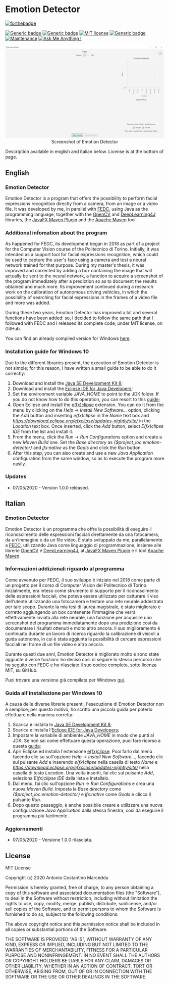 # Emotion Detector

[![forthebadge](https://forthebadge.com/images/badges/made-with-java.svg)](https://github.com/AntonioMarceddu/Emotion_Detector)

[![Generic badge](https://img.shields.io/badge/Uses-OpenCV-blueviolet.svg)](https://github.com/AntonioMarceddu/Emotion_Detector)
[![Generic badge](https://img.shields.io/badge/Uses-DL4J-yellow.svg)](https://github.com/AntonioMarceddu/Emotion_Detector)
[![MIT license](https://img.shields.io/badge/License-MIT-blue.svg)](https://github.com/AntonioMarceddu/Emotion_Detector/blob/master/LICENSE.txt)
[![Generic badge](https://img.shields.io/badge/Version-1.0.0-71bdef.svg)](https://github.com/AntonioMarceddu/Emotion_Detector)
[![Maintenance](https://img.shields.io/badge/Maintained%3F-yes-green.svg)](https://github.com/AntonioMarceddu/Emotion_Detector/graphs/commit-activity)
[![Ask Me Anything !](https://img.shields.io/badge/Ask%20me-anything-1abc9c.svg)](https://www.linkedin.com/in/antonio-marceddu/)

<p align="center">
    <img src="https://github.com/AntonioMarceddu/Emotion_Detector/blob/master/resources/ED.png"><br>
	Screenshot of Emotion Detector
</p>

Description available in english and italian below. License is at the bottom of page.

## English

### Emotion Detector
Emotion Detector is a program that offers the possibility to perform facial expressions recognition directly from a camera, from an image or a video file. It was developed by me, in parallel with [FEDC](https://github.com/AntonioMarceddu/Facial_Expressions_Databases_Classifier), using Java as the programming language, together with the [OpenCV](https://opencv.org/) and [DeepLearning4J](https://deeplearning4j.org/) libraries, the [JavaFX Maven Plugin](https://github.com/javafx-maven-plugin/javafx-maven-plugin) and the [Apache Maven](http://maven.apache.org/) tool.

### Additional infomation about the program
As happened for FEDC, its development began in 2018 as part of a project for the Computer Vision course of the Politecnico di Torino. Initially, it was intended as a support tool for facial expressions recognition, which could be used to capture the user's face using a camera and test a neural network trained for that purpose. During my master's thesis, it was improved and corrected by adding a box containing the image that will actually be sent to the neural network, a function to acquire a screenshot of the program immediately after a prediction so as to document the results obtained and much more. Its improvement continued during a research work on the calibration of autonomous driving vehicles, in which the possibility of searching for facial expressions in the frames of a video file and more was added.

During these two years, Emotion Detector has improved a lot and several functions have been added: so, I decided to follow the same path that I followed with FEDC and I released its complete code, under MIT license, on GitHub.

You can find an already compiled version for Windows [here](http://antoniomarceddu.altervista.org/en/ed.htm).

### Installation guide for Windows 10
Due to the different libraries present, the execution of Emotion Detector is not simple; for this reason, I have written a small guide to be able to do it correctly:

1. Download and install the [Java SE Development Kit 8](https://www.oracle.com/java/technologies/javase/javase-jdk8-downloads.html);
2. Download and install the [Eclipse IDE for Java Developers](https://www.eclipse.org/);
3. Set the environment variable *JAVA_HOME* to point to the JDK folder. If you do not know how to do this operation, you can resort to this [guide](https://confluence.atlassian.com/doc/setting-the-java_home-variable-in-windows-8895.html);
4. Open Eclipse and install the [e(fx)clipse](https://www.eclipse.org/efxclipse/index.html) extension. You can do it from the menu by clicking on the *Help* -> *Install New Software…* option, clicking the *Add* button and inserting *e(fx)clipse* in the *Name* text box and *https://download.eclipse.org/efxclipse/updates-nightly/site/* in the *Location* text box. Once inserted, click the *Add* button, select *E(fx)clipse IDE* from the list and install it.
6. From the menu, click the *Run* -> *Run Configurations* option and create a new *Maven Build* one. Set the *Base directory* as *{$project_loc:emotion-detector}* and *jfx:native* as the *Goals* and click the *Run* button. 
7. After this step, you can also create and use a new *Java Application* configuration from the same window, so as to execute the program more easily.

### Updates
* 07/05/2020 - Version 1.0.0 released.

## Italian

### Emotion Detector
Emotion Detector è un programma che offre la possibilità di eseguire il riconoscimento delle espressioni facciali direttamente da una fotocamera, da un'immagine o da un file video. È stato sviluppato da me, parallelamente a [FEDC](https://github.com/AntonioMarceddu/Facial_Expressions_Database_Classifier), utilizzando Java come linguaggio di programmazione, insieme alle librerie [OpenCV](https://opencv.org/) e [DeepLearning4J](https://deeplearning4j.org/), al [JavaFX Maven Plugin](https://github.com/javafx-maven-plugin/javafx-maven-plugin) e il tool [Apache Maven](http://maven.apache.org/).

### Informazioni addizionali riguardo al programma
Come avvenuto per FEDC, il suo sviluppo è iniziato nel 2018 come parte di un progetto per il corso di Computer Vision del Politecnico di Torino. Inizialmente, era inteso come strumento di supporto per il riconoscimento delle espressioni facciali, che poteva essere utilizzato per catturare il viso dell'utente utilizzando una fotocamera e testare una rete neurale addestrata per tale scopo. Durante la mia tesi di laurea magistrale, è stato migliorato e corretto aggiungendo un box contenente l'immagine che verrà effettivamente inviata alla rete neurale, una funzione per acquisire uno screenshot del programma immediatamente dopo una predizione così da documentare i risultati ottenuti e molto altro ancora. Il suo miglioramento è continuato durante un lavoro di ricerca riguardo la calibrazione di veicoli a guida autonoma, in cui è stata aggiunta la possibilità di cercare espressioni facciali nei frame di un file video e altro ancora.

Durante questi due anni, Emotion Detector è migliorato molto e sono state aggiunte diverse funzioni: ho deciso così di seguire lo stesso percorso che ho seguito con FEDC e ho rilasciato il suo codice completo, sotto licenza MIT, su GitHub.

Puoi trovare una versione già compilata per Windows [qui](http://antoniomarceddu.altervista.org/en/ed.htm).

### Guida all'installazione per Windows 10
A causa delle diverse librerie presenti, l'esecuzione di Emotion Detector non è semplice; per questo motivo, ho scritto una piccola guida per poterlo effettuare nella maniera corretta:

1. Scarica e installa lo [Java SE Development Kit 8](https://www.oracle.com/java/technologies/javase/javase-jdk8-downloads.html);
2. Scarica e installa l'[Eclipse IDE for Java Developers](https://www.eclipse.org/);
3. Impostare la variabile di ambiente *JAVA_HOME* in modo che punti al JDK. Se non sai come effettuare questa operazione, puoi fare ricorso a questa [guida](https://confluence.atlassian.com/doc/setting-the-java_home-variable-in-windows-8895.html);
4. Apri Eclipse ed installa l'estensione [e(fx)clipse](https://www.eclipse.org/efxclipse/index.html). Puoi farlo dal menù facendo clic su sull'opzione *Help* -> *Install New Software…*, facendo clic sul pulsante *Add* e inserendo *e(fx)clipse* nella casella di testo *Name* e *https://download.eclipse.org/efxclipse/updates-nightly/site/* nella casella di testo *Location*. Una volta inseriti, fai clic sul pulsante *Add*, seleziona *E(fx)clipse IDE* dalla lista e installalo.
6. Dal menù, fai clic sull'opzione *Run* -> *Run Configurations* e crea una nuova *Maven Build*. Imposta la *Base directory* come *{$project_loc:emotion-detector}* e *jfx:native* come *Goals* e clicca il pulsante *Run*. 
7. Dopo questo passaggio, è anche possibile creare e utilizzare una nuova configurazione *Java Application* dalla stessa finestra, così da eseguire il programma più facilmente.

### Aggiornamenti
* 07/05/2020 - Versione 1.0.0 rilasciata.

## License
MIT License

Copyright (c) 2020 Antonio Costantino Marceddu

Permission is hereby granted, free of charge, to any person obtaining a copy
of this software and associated documentation files (the "Software"), to deal
in the Software without restriction, including without limitation the rights
to use, copy, modify, merge, publish, distribute, sublicense, and/or sell
copies of the Software, and to permit persons to whom the Software is
furnished to do so, subject to the following conditions:

The above copyright notice and this permission notice shall be included in all
copies or substantial portions of the Software.

THE SOFTWARE IS PROVIDED "AS IS", WITHOUT WARRANTY OF ANY KIND, EXPRESS OR
IMPLIED, INCLUDING BUT NOT LIMITED TO THE WARRANTIES OF MERCHANTABILITY,
FITNESS FOR A PARTICULAR PURPOSE AND NONINFRINGEMENT. IN NO EVENT SHALL THE
AUTHORS OR COPYRIGHT HOLDERS BE LIABLE FOR ANY CLAIM, DAMAGES OR OTHER
LIABILITY, WHETHER IN AN ACTION OF CONTRACT, TORT OR OTHERWISE, ARISING FROM,
OUT OF OR IN CONNECTION WITH THE SOFTWARE OR THE USE OR OTHER DEALINGS IN THE
SOFTWARE.
